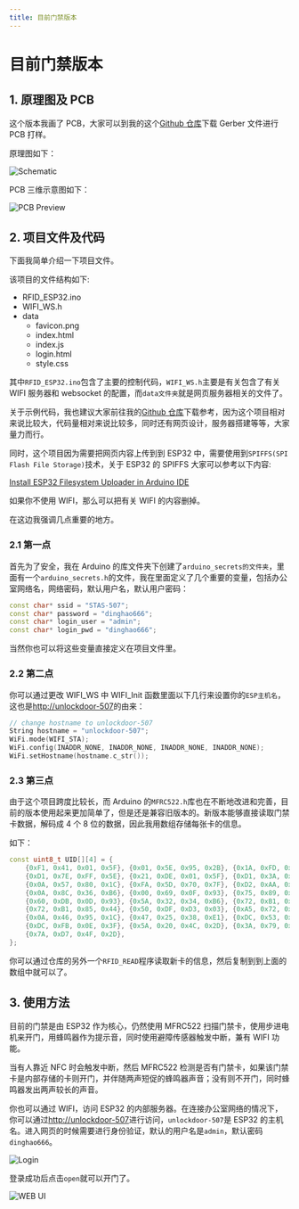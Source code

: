 ```yaml
---
title: 目前门禁版本
---
```


# 目前门禁版本

## 1. 原理图及 PCB

这个版本我画了 PCB，大家可以到我的这个[Github 仓库](https://github.com/MR-Addict/Door-lock-system.git)下载 Gerber 文件进行 PCB 打样。

原理图如下：

![Schematic](./images/2-3.png)

PCB 三维示意图如下：

![PCB Preview](./images/2-4.png)

## 2. 项目文件及代码

下面我简单介绍一下项目文件。

该项目的文件结构如下:

- RFID_ESP32.ino
- WIFI_WS.h
- data
  - favicon.png
  - index.html
  - index.js
  - login.html
  - style.css

其中`RFID_ESP32.ino`包含了主要的控制代码，`WIFI_WS.h`主要是有关包含了有关 WIFI 服务器和 websocket 的配置，而`data文件夹`就是网页服务器相关的文件了。

关于示例代码，我也建议大家前往我的[Github 仓库](https://github.com/MR-Addict/Door-lock-system.git)下载参考，因为这个项目相对来说比较大，代码量相对来说比较多，同时还有网页设计，服务器搭建等等，大家量力而行。

同时，这个项目因为需要把网页内容上传到到 ESP32 中，需要使用到`SPIFFS(SPI Flash File Storage)`技术，关于 ESP32 的 SPIFFS 大家可以参考以下内容:

[Install ESP32 Filesystem Uploader in Arduino IDE](https://randomnerdtutorials.com/install-esp32-filesystem-uploader-arduino-ide/)

如果你不使用 WIFI，那么可以把有关 WIFI 的内容删掉。

在这边我强调几点重要的地方。

### 2.1 第一点

首先为了安全，我在 Arduino 的库文件夹下创建了`arduino_secrets的文件夹`，里面有一个`arduino_secrets.h`的文件，我在里面定义了几个重要的变量，包括办公室网络名，网络密码，默认用户名，默认用户密码：

```cpp
const char* ssid = "STAS-507";
const char* password = "dinghao666";
const char* login_user = "admin";
const char* login_pwd = "dinghao666";
```

当然你也可以将这些变量直接定义在项目文件里。

### 2.2 第二点

你可以通过更改 WIFI_WS 中 WIFI_Init 函数里面以下几行来设置你的`ESP主机名`，这也是[http://unlockdoor-507](http://unlockdoor-507)的由来：

```cpp
// change hostname to unlockdoor-507
String hostname = "unlockdoor-507";
WiFi.mode(WIFI_STA);
WiFi.config(INADDR_NONE, INADDR_NONE, INADDR_NONE, INADDR_NONE);
WiFi.setHostname(hostname.c_str());
```

### 2.3 第三点

由于这个项目跨度比较长，而 Arduino 的`MFRC522.h`库也在不断地改进和完善，目前的版本使用起来更加简单了，但是还是兼容旧版本的。新版本能够直接读取门禁卡数据，解码成 4 个 8 位的数据，因此我用数组存储每张卡的信息。

如下：

```cpp
const uint8_t UID[][4] = {
    {0xF1, 0x41, 0x01, 0x5F}, {0x01, 0x5E, 0x95, 0x2B}, {0x1A, 0xFD, 0xA5, 0x21}, {0xE1, 0xD8, 0xFC, 0x5E}, {0xE1, 0xE0, 0x00, 0x5F},
    {0xD1, 0x7E, 0xFF, 0x5E}, {0x21, 0xDE, 0x01, 0x5F}, {0xD1, 0x3A, 0xF6, 0x5E}, {0x31, 0xAB, 0xFD, 0x5E}, {0x21, 0x35, 0xF7, 0x5E},
    {0x0A, 0x57, 0x80, 0x1C}, {0xFA, 0x5D, 0x70, 0x7F}, {0xD2, 0xAA, 0x1C, 0x3E}, {0x15, 0x4F, 0xB9, 0xE5}, {0x75, 0x89, 0xB6, 0xE5},
    {0x0A, 0x8C, 0x36, 0xB6}, {0x00, 0x69, 0x0F, 0x93}, {0x75, 0x89, 0xB6, 0xE5}, {0xFA, 0x50, 0x35, 0xB6}, {0xEA, 0xB1, 0x1C, 0x3E},
    {0x60, 0xDB, 0x0D, 0x93}, {0x5A, 0x32, 0x34, 0xB6}, {0x72, 0xB1, 0x85, 0x44}, {0xA3, 0xA4, 0x1B, 0x3E}, {0x0C, 0x3C, 0x1A, 0x3F},
    {0x72, 0xB1, 0x85, 0x44}, {0x50, 0xDF, 0xD3, 0x03}, {0xA5, 0x72, 0x1B, 0x3E}, {0xA1, 0xC2, 0x53, 0x74}, {0x6C, 0xAE, 0x73, 0x17},
    {0x0A, 0x46, 0x95, 0x1C}, {0x47, 0x25, 0x38, 0xE1}, {0xDC, 0x53, 0x14, 0x3E}, {0x80, 0x54, 0x0C, 0x93}, {0x2A, 0x76, 0x64, 0x21},
    {0xDC, 0xFB, 0x0E, 0x3F}, {0x5A, 0x20, 0x4C, 0x2D}, {0x3A, 0x79, 0x4E, 0x2D}, {0x08, 0x82, 0xDB, 0x28}, {0x37, 0xF1, 0x20, 0xB3},
    {0x7A, 0xD7, 0x4F, 0x2D},
};
```

你可以通过仓库的另外一个`RFID_READ`程序读取新卡的信息，然后复制到到上面的数组中就可以了。

## 3. 使用方法

目前的门禁是由 ESP32 作为核心，仍然使用 MFRC522 扫描门禁卡，使用步进电机来开门，用蜂鸣器作为提示音，同时使用避障传感器触发中断，兼有 WIFI 功能。

当有人靠近 NFC 时会触发中断，然后 MFRC522 检测是否有门禁卡，如果该门禁卡是内部存储的卡则开门，并伴随两声短促的蜂鸣器声音；没有则不开门，同时蜂鸣器发出两声较长的声音。

你也可以通过 WIFI，访问 ESP32 的内部服务器。在连接办公室网络的情况下，你可以通过[http://unlockdoor-507](http://unlockdoor-507)进行访问，`unlockdoor-507`是 ESP32 的主机名。进入网页的时候需要进行身份验证，默认的用户名是`admin`，默认密码`dinghao666`。

![Login](./images/2-1.png)

登录成功后点击`open`就可以开门了。

![WEB UI](./images/2-2.png)
